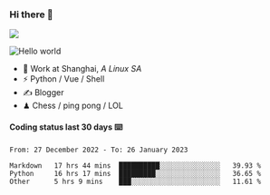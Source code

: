 ### Hi there 👋
![](https://komarev.com/ghpvc/?username=Xuhandsome)


<img src="https://github-readme-stats.vercel.app/api?username=XuHandsome&show_icons=true&theme=merko" alt="Hello world">

<br/>

- 🍻  Work at Shanghai, _A Linux SA_
- ⚡  Python / Vue / Shell
- ✍️  Blogger
- ♟  Chess / ping pong / LOL

#### Coding status last 30 days ⌨️

<!--START_SECTION:waka-->

```text
From: 27 December 2022 - To: 26 January 2023

Markdown   17 hrs 44 mins  ██████████░░░░░░░░░░░░░░░   39.93 %
Python     16 hrs 17 mins  █████████░░░░░░░░░░░░░░░░   36.65 %
Other      5 hrs 9 mins    ███░░░░░░░░░░░░░░░░░░░░░░   11.61 %
```

<!--END_SECTION:waka-->
